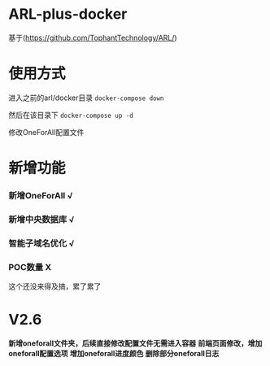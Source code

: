 # ARL-plus-docker
基于(https://github.com/TophantTechnology/ARL/)

# 使用方式
进入之前的arl/docker目录
```docker-compose down```

然后在该目录下
```docker-compose up -d```

修改OneForAll配置文件

# 新增功能
### 新增OneForAll √
### 新增中央数据库 √
### 智能子域名优化 √
### POC数量 X
这个还没来得及搞，累了累了

# V2.6
**新增oneforall文件夹，后续直接修改配置文件无需进入容器**
**前端页面修改，增加oneforall配置选项**
**增加oneforall进度颜色**
**删除部分oneforall日志**

